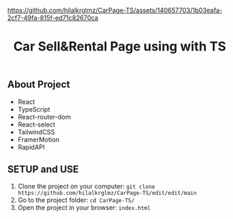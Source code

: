 
https://github.com/hilalkrglmz/CarPage-TS/assets/140657703/1b03eafa-2cf7-49fa-815f-ed71c82670ca


<!DOCTYPE html>
<html lang="en">
<head>
    <meta charset="UTF-8">
    <meta name="viewport" content="width=device-width, initial-scale=1.0">
</head>
<body>
    <header>
        <h1>Car Sell&Rental Page using with TS</h1>
    </header>
    <div class="container">
        <h2>About Project</h2>
            <ul>
                <li>React</li>
                <li>TypeScript</li>
                <li>React-router-dom</li>
                <li>React-select</li>
                <li>TailwindCSS</li>
                <li>FramerMotion</li>
                <li>RapidAPI</li>
                </ul>
            <h2>SETUP and USE</h2>
        <ol>
            <li>Clone the project on your computer: <code>git clone https://github.com/hilalkrglmz/CarPage-TS/edit/edit/main</code></li>
            <li>Go to the project folder: <code>cd CarPage-TS/</code></li>
            <li>Open the project in your browser: <code>index.html</code></li>
        </ol>
    </div>
</body>
</html>

